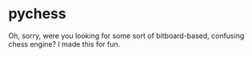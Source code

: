 # pychess
Oh, sorry, were you looking for some sort of bitboard-based, confusing chess engine? I made this for fun.

